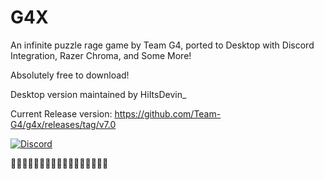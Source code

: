 # G4X
An infinite puzzle rage game by Team G4, ported to Desktop with Discord Integration, Razer Chroma, and Some More!

Absolutely free to download!

Desktop version maintained by HiItsDevin_

Current Release version: https://github.com/Team-G4/g4x/releases/tag/v7.0

[![Discord][1]][2]

[1]:  https://discordapp.com/api/guilds/632990721552678923/widget.png?style=banner2
[2]:  http://discord.gg/BKB4ft2

🦀🦀🦀🦀🦀🦀🦀🦀🦀🦀🦀🦀🦀🦀🦀🦀🦀
